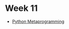 # Week 11

* [Python Metaprogramming](https://slides.com/hackbulgaria/python-metaprogramming-eba69f)
